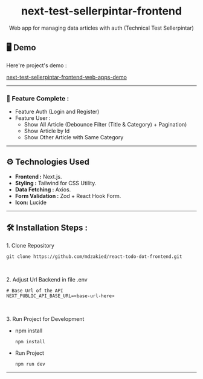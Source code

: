 <h1 align="center" id="title">next-test-sellerpintar-frontend</h1>

<p align="center" id="description">Web app for managing data articles with auth (Technical Test Sellerpintar)</p>

<h2>🖥️ Demo</h2>

Here're project's demo :

[next-test-sellerpintar-frontend-web-apps-demo](https://next-test-sellerpintar-frontend.vercel.app/)

---

### 🚀 Feature Complete :

- Feature Auth (Login and Register)
- Feature User :
  - Show All Article (Debounce Filter (Title & Category) + Pagination)
  - Show Article by Id
  - Show Other Article with Same Category

---

## ⚙️ Technologies Used

- **Frontend :** Next.js.
- **Styling :** Tailwind for CSS Utility.
- **Data Fetching :** Axios.
- **Form Validation :** Zod + React Hook Form.
- **Icon:** Lucide

---

<h2>🛠️ Installation Steps :</h2>

<p>1. Clone Repository</p>

```
git clone https://github.com/mdzakied/react-todo-dot-frontend.git
```

<br />
<p>2. Adjust Url Backend in file .env</p>

```
# Base Url of the API
NEXT_PUBLIC_API_BASE_URL=<base-url-here>
```

<br />
<p>3. Run Project for Development</p>

* npm install
  
  ```
  npm install
  ```
  
* Run Project
  
  ```
  npm run dev
  ```
  
---
